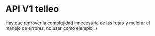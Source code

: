 # API V1 telleo
Hay que remover la complejidad innecesaria de las rutas y mejorar el manejo de errores, no usar como ejemplo :)
